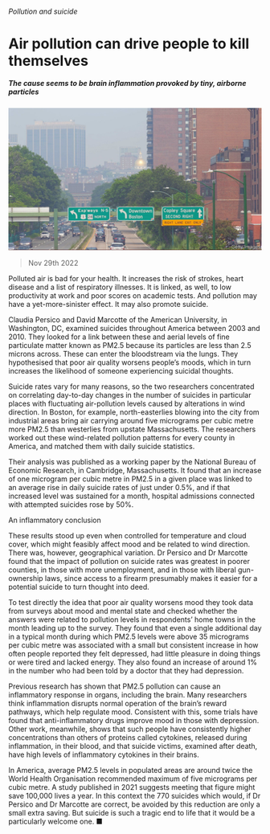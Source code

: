 ###### Pollution and suicide

# Air pollution can drive people to kill themselves 

##### The cause seems to be brain inflammation provoked by tiny, airborne particles 

![image](images/20221203_STP503.jpg) 

> Nov 29th 2022 



Polluted air is bad for your health. It increases the risk of strokes, heart disease and a list of respiratory illnesses. It is linked, as well, to low productivity at work and poor scores on academic tests. And pollution may have a yet-more-sinister effect. It may also promote suicide.

Claudia Persico and David Marcotte of the American University, in Washington, DC, examined suicides throughout America between 2003 and 2010. They looked for a link between these and aerial levels of fine particulate matter known as PM2.5 because its particles are less than 2.5 microns across. These can enter the bloodstream via the lungs. They hypothesised that poor air quality worsens people’s moods, which in turn increases the likelihood of someone experiencing suicidal thoughts.

Suicide rates vary for many reasons, so the two researchers concentrated on correlating day-to-day changes in the number of suicides in particular places with fluctuating air-pollution levels caused by alterations in wind direction. In Boston, for example, north-easterlies blowing into the city from industrial areas bring air carrying around five micrograms per cubic metre more PM2.5 than westerlies from upstate Massachusetts. The researchers worked out these wind-related pollution patterns for every county in America, and matched them with daily suicide statistics. 

Their analysis was published as a working paper by the National Bureau of Economic Research, in Cambridge, Massachusetts. It found that an increase of one microgram per cubic metre in PM2.5 in a given place was linked to an average rise in daily suicide rates of just under 0.5%, and if that increased level was sustained for a month, hospital admissions connected with attempted suicides rose by 50%. 

An inflammatory conclusion

These results stood up even when controlled for temperature and cloud cover, which might feasibly affect mood and be related to wind direction. There was, however, geographical variation. Dr Persico and Dr Marcotte found that the impact of pollution on suicide rates was greatest in poorer counties, in those with more unemployment, and in those with liberal gun-ownership laws, since access to a firearm presumably makes it easier for a potential suicide to turn thought into deed.

To test directly the idea that poor air quality worsens mood they took data from surveys about mood and mental state and checked whether the answers were related to pollution levels in respondents’ home towns in the month leading up to the survey. They found that even a single additional day in a typical month during which PM2.5 levels were above 35 micrograms per cubic metre was associated with a small but consistent increase in how often people reported they felt depressed, had little pleasure in doing things or were tired and lacked energy. They also found an increase of around 1% in the number who had been told by a doctor that they had depression. 

Previous research has shown that PM2.5 pollution can cause an inflammatory response in organs, including the brain. Many researchers think inflammation disrupts normal operation of the brain’s reward pathways, which help regulate mood. Consistent with this, some trials have found that anti-inflammatory drugs improve mood in those with depression. Other work, meanwhile, shows that such people have consistently higher concentrations than others of proteins called cytokines, released during inflammation, in their blood, and that suicide victims, examined after death, have high levels of inflammatory cytokines in their brains. 

In America, average PM2.5 levels in populated areas are around twice the World Health Organisation recommended maximum of five micrograms per cubic metre. A study published in 2021 suggests meeting that figure might save 100,000 lives a year. In this context the 770 suicides which would, if Dr Persico and Dr Marcotte are correct, be avoided by this reduction are only a small extra saving. But suicide is such a tragic end to life that it would be a particularly welcome one. ■


